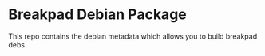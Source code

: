 Breakpad Debian Package
=======================

This repo contains the debian metadata which allows you to build breakpad debs.
